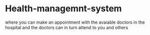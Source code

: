 # Health-managemnt-system
where you can make an appointment with the avaiable doctors in the hospital and the doctors can in turn attend to you and others












 
